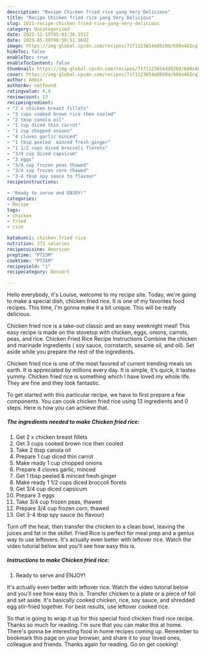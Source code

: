 ```yaml
---
description: "Recipe Chicken fried rice yang Very Delicious"
title: "Recipe Chicken fried rice yang Very Delicious"
slug: 1611-recipe-chicken-fried-rice-yang-very-delicious
category: Uncategorized
date: 2022-11-15T05:03:36.251Z
date: 2023-05-30T00:50:51.969Z
image: https://img-global.cpcdn.com/recipes/71f1123854dd920d/680x482cq70/chicken-fried-rice-recipe-main-photo.jpg
hideToc: false
enableToc: true
enableTocContent: false
thumbnail: https://img-global.cpcdn.com/recipes/71f1123854dd920d/680x482cq70/chicken-fried-rice-recipe-main-photo.jpg
cover: https://img-global.cpcdn.com/recipes/71f1123854dd920d/680x482cq70/chicken-fried-rice-recipe-main-photo.jpg
author: Admin
authorAv: notfound
ratingvalue: 4.9
reviewcount: 13
recipeingredient:
- "2 x chicken breast fillets"
- "3 cups cooked brown rice then cooled"
- "2 tbsp canola oil"
- "1 cup diced thin carrot"
- "1 cup chopped onions"
- "4 cloves garlic minced"
- "1 tbsp peeled  minced fresh ginger"
- "1 1/2 cups diced broccoli florets"
- "3/4 cup diced capsicum"
- "3 eggs"
- "3/4 cup frozen peas thawed"
- "3/4 cup frozen corn thawed"
- "3-4 tbsp spy sauce to flavour"
recipeinstructions:

- "Ready to serve and ENJOY!"
categories:
- Recipe
tags:
- chicken
- fried
- rice

katakunci: chicken fried rice 
nutrition: 273 calories
recipecuisine: American
preptime: "PT23M"
cooktime: "PT35M"
recipeyield: "1"
recipecategory: Dessert

---
```



Hello everybody, it's Louise, welcome to my recipe site. Today, we're going to make a special dish, chicken fried rice. It is one of my favorites food recipes. This time, I'm gonna make it a bit unique. This will be really delicious.

Chicken fried rice is a take-out classic and an easy weeknight meal! This easy recipe is made on the stovetop with chicken, eggs, onions, carrots, peas, and rice. Chicken Fried Rice Recipe Instructions Combine the chicken and marinade ingredients ( soy sauce, cornstarch, sesame oil, and oil). Set aside while you prepare the rest of the ingredients.

Chicken fried rice is one of the most favored of current trending meals on earth. It is appreciated by millions every day. It is simple, it's quick, it tastes yummy. Chicken fried rice is something which I have loved my whole life. They are fine and they look fantastic.


To get started with this particular recipe, we have to first prepare a few components. You can cook chicken fried rice using 13 ingredients and 0 steps. Here is how you can achieve that.

<!--inarticleads1-->

##### The ingredients needed to make Chicken fried rice:

1. Get 2 x chicken breast fillets
1. Get 3 cups cooked brown rice then cooled
1. Take 2 tbsp canola oil
1. Prepare 1 cup diced thin carrot
1. Make ready 1 cup chopped onions
1. Prepare 4 cloves garlic, minced
1. Get 1 tbsp peeled &amp; minced fresh ginger
1. Make ready 1 1/2 cups diced broccoli florets
1. Get 3/4 cup diced capsicum
1. Prepare 3 eggs
1. Take 3/4 cup frozen peas, thawed
1. Prepare 3/4 cup frozen corn, thawed
1. Get 3-4 tbsp spy sauce (to flavour)


Turn off the heat, then transfer the chicken to a clean bowl, leaving the juices and fat in the skillet. Fried Rice is perfect for meal prep and a genius way to use leftovers. It&#39;s actually even better with leftover rice. Watch the video tutorial below and you&#39;ll see how easy this is. 

<!--inarticleads2-->

##### Instructions to make Chicken fried rice:


1. Ready to serve and ENJOY!

It&#39;s actually even better with leftover rice. Watch the video tutorial below and you&#39;ll see how easy this is. Transfer chicken to a plate or a piece of foil and set aside. It&#39;s basically cooked chicken, rice, soy sauce, and shredded egg stir-fried together. For best results, use leftover cooked rice. 

So that is going to wrap it up for this special food chicken fried rice recipe. Thanks so much for reading. I'm sure that you can make this at home. There's gonna be interesting food in home recipes coming up. Remember to bookmark this page on your browser, and share it to your loved ones, colleague and friends. Thanks again for reading. Go on get cooking!
